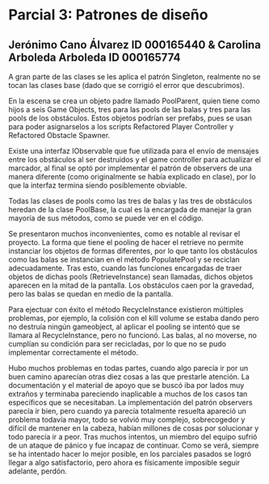 # Parcial 3: Patrones de diseño
 
## Jerónimo Cano Álvarez ID 000165440 & Carolina Arboleda Arboleda ID 000165774
 
A gran parte de las clases se les aplica el patrón Singleton, realmente no se tocan las clases base (dado que se corrigió el error que descubrimos). 

En la escena se crea un objeto padre llamado PoolParent, quien tiene como hijos a seis Game Objects, tres para las pools de las balas y tres para las pools de los obstáculos. Estos objetos podrían ser prefabs, pues se usan para poder asignarselos a los scripts Refactored Player Controller y Refactored Obstacle Spawner.

Existe una interfaz IObservable que fue utilizada para el envío de mensajes entre los obstáculos al ser destruidos y el game controller para actualizar el marcador, al final se optó por implementar el patrón de observers de una manera diferente (como originalmente se había explicado en clase), por lo que la interfaz termina siendo posiblemente obviable.

Todas las clases de pools como las tres de balas y las tres de obstáculos heredan de la clase PoolBase, la cual es la encargada de manejar la gran mayoría de sus métodos, como se puede ver en el código.

Se presentaron muchos inconvenientes, como es notable al revisar el proyecto. La forma que tiene el pooling de hacer el retrieve no permite instanciar los objetos de formas diferentes, por lo que tanto los obstáculos como las balas se instancian en el método PopulatePool y se reciclan adecuadamente. Tras esto, cuando las funciones encargadas de traer objetos de dichas pools (RetrieveInstance) sean llamadas, dichos objetos aparecen en la mitad de la pantalla. Los obstáculos caen por la gravedad, pero las balas se quedan en medio de la pantalla. 

Para ejectuar con éxito el método RecycleInstance existieron múltiples problemas, por ejemplo, la colisión con el kill volume se estaba dando pero no destruía ningún gameobject, al aplicar el pooling se intentó que se llamara al RecycleInstance, pero no funcionó. Las balas, al no moverse, no cumplían su condición para ser recicladas, por lo que no se pudo implementar correctamente el método.

Hubo muchos problemas en todas partes, cuando algo parecía ir por un buen camino aparecían otras diez cosas a las que prestarle atención. La documentación y el material de apoyo que se buscó iba por lados muy extraños y terminaba pareciendo inaplicable a muchos de los casos tan específicos que se necesitaban. La implementación del patrón observers parecía ir bien, pero cuando ya parecía totalmente resuelta apareció un problema todavía mayor, todo se volvió muy complejo, sobrecogedor y difícil de mantener en la cabeza, habían millones de cosas por solucionar y todo parecía ir a peor. Tras muchos intentos, un miembro del equipo sufrió de un ataque de pánico y fue incapaz de continuar. Como se verá, siempre se ha intentado hacer lo mejor posible, en los parciales pasados se logró llegar a algo satisfactorio, pero ahora es físicamente imposible seguir adelante, perdón.
